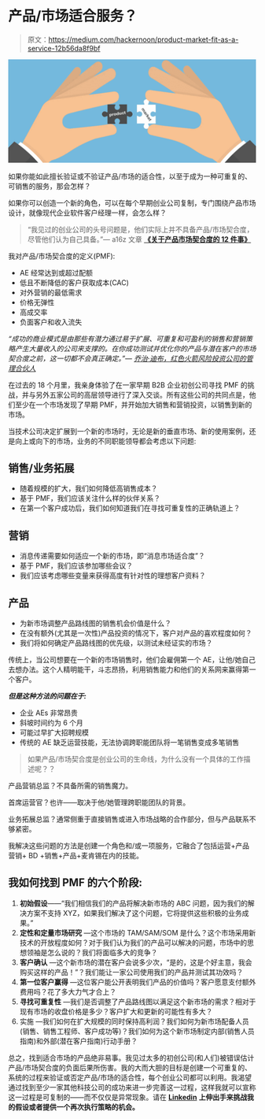 # 产品/市场适合服务？

> 原文：<https://medium.com/hackernoon/product-market-fit-as-a-service-12b56da8f9bf>

![](img/bbbfbf2db6bf8730e5c30d2d4ac1b258.png)

如果你能如此擅长验证或不验证产品/市场的适合性，以至于成为一种可重复的、可销售的服务，那会怎样？

如果你可以创造一个新的角色，可以在每个早期创业公司复制，专门围绕产品市场设计，就像现代企业软件客户经理一样，会怎么样？

> “我见过的创业公司的头号问题是，他们实际上并不具备产品/市场契合度，尽管他们认为自己具备。”— a16z 文章 [**《关于产品市场契合度的 12 件事》**](https://a16z.com/2017/02/18/12-things-about-product-market-fit/)

我对产品/市场契合度的定义(PMF):

*   AE 经常达到或超过配额
*   低且不断降低的客户获取成本(CAC)
*   对外营销的最低需求
*   价格无弹性
*   高成交率
*   负面客户和收入流失

*“成功的商业模式是由那些有潜力通过易于扩展、可重复和可盈利的销售和营销策略产生大量收入的公司来支撑的。在你成功测试并优化你的产品与潜在客户的市场契合度之前，这一切都不会真正确定。”—* [*乔治·迪布，红色火箭风险投资公司的管理合伙人*](https://www.entrepreneur.com/article/313759)

在过去的 18 个月里，我亲身体验了在一家早期 B2B 企业初创公司寻找 PMF 的挑战，并与另外五家公司的高层领导进行了深入交谈。所有这些公司的共同点是，他们至少在一个市场发现了早期 PMF，并开始加大销售和营销投资，以销售到新的市场。

当技术公司决定扩展到一个新的市场时，无论是新的垂直市场、新的使用案例，还是向上或向下的市场，业务的不同职能领导都会考虑以下问题:

## 销售/业务拓展

*   随着规模的扩大，我们如何降低高销售成本？
*   基于 PMF，我们应该关注什么样的伙伴关系？
*   在第一个客户成功后，我们如何知道我们在寻找可重复性的正确轨道上？

## 营销

*   消息传递需要如何适应一个新的市场，即“消息市场适合度”？
*   基于 PMF，我们应该参加哪些会议？
*   我们应该考虑哪些变量来获得高度有针对性的理想客户资料？

## 产品

*   为新市场调整产品路线图的销售机会价值是什么？
*   在没有额外(尤其是一次性)产品投资的情况下，客户对产品的喜欢程度如何？
*   我们将如何确定产品路线图的优先级，以测试未经证实的市场？

传统上，当公司想要在一个新的市场销售时，他们会雇佣第一个 AE，让他/她自己去想办法。这个人精明能干，斗志昂扬，利用销售能力和他们的关系网来赢得第一个客户。

***但是这种方法的问题在于:***

*   企业 AEs 非常昂贵
*   斜坡时间约为 6 个月
*   可能过早扩大招聘规模
*   传统的 AE 缺乏运营技能，无法协调跨职能团队将一笔销售变成多笔销售

> 如果产品/市场契合度是创业公司的生命线，为什么没有一个具体的工作描述呢？？

产品营销总监？不具备所需的销售魔力。

首席运营官？也许——取决于他/她管理跨职能团队的背景。

业务拓展总监？通常侧重于直接销售或进入市场战略的合作部分，但与产品联系不够紧密。

我解决这些问题的方法是创建一个角色和/或一项服务，它融合了包括运营+产品营销+ BD +销售+产品+麦肯锡在内的技能。

## **我如何找到 PMF 的六个阶段:**

1.  **初始假设**——“我们相信我们的产品将解决新市场的 ABC 问题，因为我们的解决方案不支持 XYZ，如果我们解决了这个问题，它将提供这些积极的业务成果。”
2.  **定性和定量市场研究** —这个市场的 TAM/SAM/SOM 是什么？这个市场采用新技术的开放程度如何？对于我们认为我们的产品可以解决的问题，市场中的思想领袖是怎么说的？我们将面临多大的竞争？
3.  **客户确认** —这个新市场的潜在客户会说多少次，“是的，这是个好主意，我会购买这样的产品！”？我们能让一家公司使用我们的产品并测试其功效吗？
4.  **第一位客户赢得** —这位客户能公开表明我们产品的价值吗？客户愿意支付额外费用吗？花了多大力气才合上？
5.  **寻找可重复性** —我们是否调整了产品路线图以满足这个新市场的需求？相对于现有市场的收盘价格是多少？客户扩大和更新的可能性有多大？
6.  实施 —我们如何在扩大规模的同时保持高利润？我们如何为新市场配备人员(销售、销售工程师、客户成功等)？我们如何为这个新市场制定内部(销售人员指南)和外部(潜在客户指南)行动手册？

总之，找到适合市场的产品绝非易事。我见过太多的初创公司(和人们)被错误估计产品/市场契合度的负面后果所伤害。我的大而大胆的目标是创建一个可重复的、系统的过程来验证或否定产品/市场的适合性，每个创业公司都可以利用。我渴望通过找到至少一家其他科技公司的成功来进一步完善这一过程，这样我就可以宣称这一过程是可复制的——而不仅仅是异常现象。请在 [**Linkedin**](https://www.linkedin.com/in/richardfpurcell/) **上伸出手来挑战我的假设或者提供一个再次执行策略的机会。**
